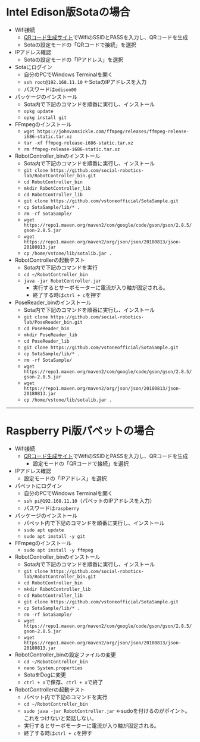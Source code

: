 # Intel Edison版Sotaの場合
- Wifi接続
  - [QRコード生成サイト](http://www.vstone.co.jp/sotamanual/index.php?QRコードで接続)でWifiのSSIDとPASSを入力し、QRコードを生成
  - Sotaの設定モードの「QRコードで接続」を選択
- IPアドレス確認
  - Sotaの設定モードの「IPアドレス」を選択
- Sotaにログイン
  - 自分のPCでWindows Terminalを開く
  - `ssh root@192.168.11.10` ←SotaのIPアドレスを入力
  - パスワードは`edison00`
- パッケージのインストール
  - Sota内で下記のコマンドを順番に実行し、インストール
  - `opkg update`
  - `opkg install git`
- FFmpegのインストール
  - `wget https://johnvansickle.com/ffmpeg/releases/ffmpeg-release-i686-static.tar.xz`
  - `tar -xf ffmpeg-release-i686-static.tar.xz`
  - `rm ffmpeg-release-i686-static.tar.xz `
- RobotController_binのインストール
  - Sota内で下記のコマンドを順番に実行し、インストール
  - `git clone https://github.com/social-robotics-lab/RobotController_bin.git`
  - `cd RobotController_bin`
  - `mkdir RobotController_lib`
  - `cd RobotController_lib`
  - `git clone https://github.com/vstoneofficial/SotaSample.git`
  - `cp SotaSample/lib/* .`
  - `rm -rf SotaSample/`
  - `wget https://repo1.maven.org/maven2/com/google/code/gson/gson/2.8.5/gson-2.8.5.jar`
  - `wget https://repo1.maven.org/maven2/org/json/json/20180813/json-20180813.jar `
  - `cp /home/vstone/lib/sotalib.jar .`
- RobotControllerの起動テスト
  - Sota内で下記のコマンドを実行
  - `cd ~/RobotController_bin`
  - `java -jar RobotController.jar`
    - 実行するとサーボモーターに電流が入り軸が固定される。
    - 終了する時は`ctrl + c`を押す
- PoseReader_binのインストール
  - Sota内で下記のコマンドを順番に実行し、インストール
  - `git clone https://github.com/social-robotics-lab/PoseReader_bin.git`
  - `cd PoseReader_bin`
  - `mkdir PoseReader_lib`
  - `cd PoseReader_lib`
  - `git clone https://github.com/vstoneofficial/SotaSample.git`
  - `cp SotaSample/lib/* .`
  - `rm -rf SotaSample/`
  - `wget https://repo1.maven.org/maven2/com/google/code/gson/gson/2.8.5/gson-2.8.5.jar`
  - `wget https://repo1.maven.org/maven2/org/json/json/20180813/json-20180813.jar`
  - `cp /home/vstone/lib/sotalib.jar .`
***

# Raspberry Pi版パペットの場合
- Wifi接続
  - [QRコード生成サイト](http://www.vstone.co.jp/sotamanual/index.php?QRコードで接続)でWifiのSSIDとPASSを入力し、QRコードを生成
    - 設定モードの「QRコードで接続」を選択
- IPアドレス確認
  - 設定モードの「IPアドレス」を選択
- パペットにログイン
  - 自分のPCでWindows Terminalを開く
  - `ssh pi@192.168.11.10`（パペットのIPアドレスを入力）
  - パスワードは`raspberry`
- パッケージのインストール
  - パペット内で下記のコマンドを順番に実行し、インストール
  - `sudo apt update`
  - `sudo apt install -y git`
- FFmpegのインストール
  - `sudo apt install -y ffmpeg`
- RobotController_binのインストール
  - Sota内で下記のコマンドを順番に実行し、インストール
  - `git clone https://github.com/social-robotics-lab/RobotController_bin.git`
  - `cd RobotController_bin`
  - `mkdir RobotController_lib`
  - `cd RobotController_lib`
  - `git clone https://github.com/vstoneofficial/SotaSample.git`
  - `cp SotaSample/lib/* .`
  - `rm -rf SotaSample/`
  - `wget https://repo1.maven.org/maven2/com/google/code/gson/gson/2.8.5/gson-2.8.5.jar`
  - `wget https://repo1.maven.org/maven2/org/json/json/20180813/json-20180813.jar `
- RobotController_binの設定ファイルの変更
  - `cd ~/RobotController_bin`
  - `nano System.properties`
  - SotaをDogに変更
  - `ctrl + o`で保存、`ctrl + x`で終了
- RobotControllerの起動テスト
  - パペット内で下記のコマンドを実行
  - `cd ~/RobotController_bin`
  - `sudo java -jar RobotController.jar` ←sudoを付けるのがポイント。これをつけないと発話しない。
  - 実行するとサーボモーターに電流が入り軸が固定される。
  - 終了する時は`ctrl + c`を押す
